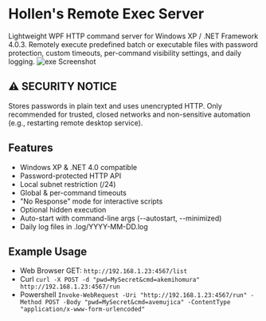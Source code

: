 # Hollen's Remote Exec Server
Lightweight WPF HTTP command server for Windows XP / .NET Framework 4.0.3.
Remotely execute predefined batch or executable files with password protection,
custom timeouts, per-command visibility settings, and daily logging.
![exe Screenshot](https://hollen9.github.io/wpf-remote-exec-server/img/wpf-remoteexec_250817015230.png)

## ⚠ SECURITY NOTICE

Stores passwords in plain text and uses unencrypted HTTP.
Only recommended for trusted, closed networks and non-sensitive automation
(e.g., restarting remote desktop service).

## Features

- Windows XP & .NET 4.0 compatible
- Password-protected HTTP API
- Local subnet restriction (/24)
- Global & per-command timeouts
- "No Response" mode for interactive scripts
- Optional hidden execution
- Auto-start with command-line args (--autostart, --minimized)
- Daily log files in .log/YYYY-MM-DD.log



## Example Usage
- Web Browser GET: `http://192.168.1.23:4567/list`
- Curl
  `curl -X POST -d "pwd=MySecret&cmd=akemihomura" http://192.168.1.23:4567/run`
- Powershell
  `Invoke-WebRequest -Uri "http://192.168.1.23:4567/run" -Method POST -Body "pwd=MySecret&cmd=avemujica" -ContentType "application/x-www-form-urlencoded"`

